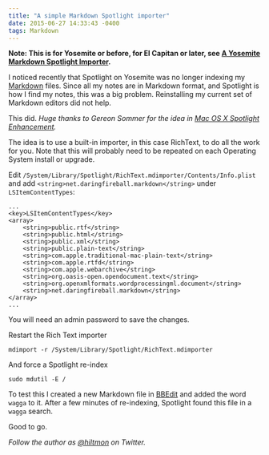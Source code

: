 ```yaml
---
title: "A simple Markdown Spotlight importer"
date: 2015-06-27 14:33:43 -0400
tags: Markdown
---
```


**Note: This is for Yosemite or before, for El Capitan or later, see [A Yosemite Markdown Spotlight Importer](https://hiltmon.com/blog/2015/11/17/a-yosemite-markdown-spotlight-importer/).**

I noticed recently that Spotlight on Yosemite was no longer indexing my [Markdown](https://hiltmon.com/blog/categories/markdown/) files. Since all my notes are in Markdown format, and Spotlight is how I find my notes, this was a big problem. Reinstalling my current set of Markdown editors did not help.

This did. *Huge thanks to Gereon Sommer for the idea in [Mac OS X Spotlight Enhancement](https://gist.github.com/gereon/3150445).*

The idea is to use a built-in importer, in this case RichText, to do all the work for you. <span class="light">Note that this will probably need to be repeated on each Operating System install or upgrade.</span>

Edit `/System/Library/Spotlight/RichText.mdimporter/Contents/Info.plist` and add `<string>net.daringfireball.markdown</string>` under `LSItemContentTypes`:

	...
    <key>LSItemContentTypes</key>
    <array>
        <string>public.rtf</string>
        <string>public.html</string>
        <string>public.xml</string>
        <string>public.plain-text</string>
        <string>com.apple.traditional-mac-plain-text</string>
        <string>com.apple.rtfd</string>
        <string>com.apple.webarchive</string>
        <string>org.oasis-open.opendocument.text</string>
        <string>org.openxmlformats.wordprocessingml.document</string>
    	<string>net.daringfireball.markdown</string>
    </array>
	...		

<span class="light">You will need an admin password to save the changes.</span>

Restart the Rich Text importer

	mdimport -r /System/Library/Spotlight/RichText.mdimporter
	
And force a Spotlight re-index

	sudo mdutil -E /
	
To test this I created a new Markdown file in [BBEdit](http://www.barebones.com/products/bbedit/) and added the word `wagga` to it. After a few minutes of re-indexing, Spotlight found this file in a `wagga` search.

Good to go.

*Follow the author as [@hiltmon](https://twitter.com/hiltmon) on Twitter.*

